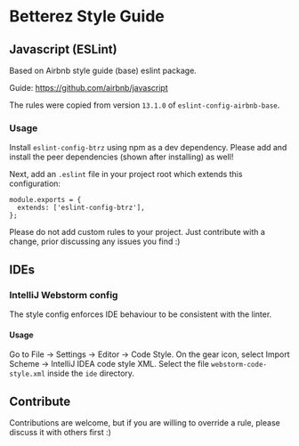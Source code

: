 # Betterez Style Guide

## Javascript (ESLint)

Based on Airbnb style guide (base) eslint package.

Guide: https://github.com/airbnb/javascript

The rules were copied from version `13.1.0` of `eslint-config-airbnb-base`.

### Usage

Install `eslint-config-btrz` using npm as a dev dependency.
Please add and install the peer dependencies (shown after installing) as well!

Next, add an `.eslint` file in your project root which extends this configuration:

```
module.exports = {
  extends: ['eslint-config-btrz'],
};
```

Please do not add custom rules to your project.
Just contribute with a change, prior discussing any issues you find :)

## IDEs

### IntelliJ Webstorm config

The style config enforces IDE behaviour to be consistent with the linter.

#### Usage

Go to File -> Settings -> Editor -> Code Style. On the gear icon, select Import Scheme -> IntelliJ IDEA code style XML. 
Select the file `webstorm-code-style.xml` inside the `ide` directory.

## Contribute

Contributions are welcome, but if you are willing to override a rule, please discuss it with others first :)